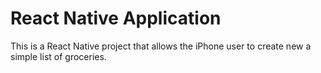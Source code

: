 # React Native Application

This is a React Native project that allows the iPhone user to create new a simple list of groceries. 